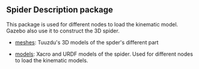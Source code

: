 ## Spider Description package

This package is used for different nodes to load the kinematic model. Gazebo also use it to construct the 3D spider.

 * [meshes](https://github.com/erlerobot/erle-spider/tree/master/software/spider_description/meshes): Tuuzdu's 3D models of the spder's different part

 * [models](https://github.com/erlerobot/erle-spider/tree/master/software/spider_description/models): Xacro and URDF models of the spider. Used for different nodes to load the kinematic models.


